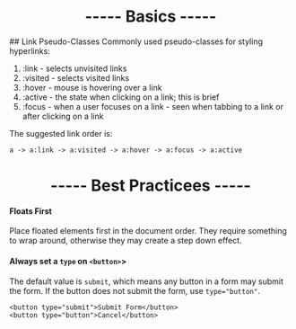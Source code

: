 <h1 align=center>----- Basics -----</h1>
## Link Pseudo-Classes
Commonly used pseudo-classes for styling hyperlinks:

1. :link - selects unvisited links
2. :visited - selects visited links
3. :hover - mouse is hovering over a link
4. :active - the state when clicking on a link; this is brief
5. :focus - when a user focuses on a link - seen when tabbing to a link or after clicking on a link

The suggested link order is:

    a -> a:link -> a:visited -> a:hover -> a:focus -> a:active

<h1 align=center>----- Best Practicees -----</h1>

#### Floats First
Place floated elements first in the document order. They require something to wrap around, otherwise they may create a step down effect.

#### Always set a ```type``` on ```<button>```>
The default value is ```submit```, which means any button in a form may submit the form. If the button does not submit the form, use ```type="button"```.

    <button type="submit">Submit Form</button>
    <button type="button">Cancel</button>
    
